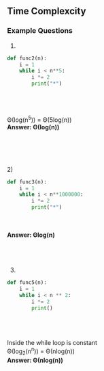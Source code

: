 ## Time Complexcity 

### Example Questions

1)
```python
def func2(n):
    i = 1
    while i < n**5:
        i *= 2
        print("*")
```
<br><br>    
Θ(log(n<sup>5</sup>)) = Θ(5log(n))   
**Answer: Θ(log(n))**

<br><br>
<br><br>
2)
```python
def func3(n):
    i = 1
    while i < n**1000000:
        i *= 2
        print("*")
```
<br><br>
**Answer: &Theta;log(n)**
<br><br>
<br><br>    


3)
```python
def func5(n):
    i = 1
    while i < n ** 2:
        i *= 2
        print()
```
<br><br>    
Inside the while loop is constant   
&Theta;(log<sub>2</sub>(n<sup>n</sup>)) = &Theta;(nlog(n))   
**Answer: &Theta;(nlog(n))**
<br><br>
<br><br>
